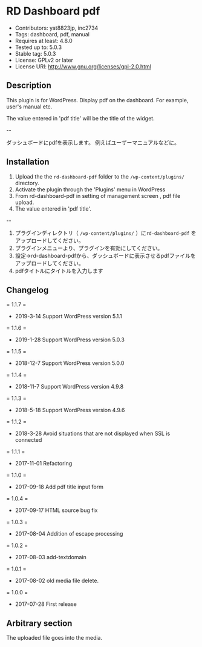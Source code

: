 # RD Dashboard pdf

- Contributors: yat8823jp, inc2734
- Tags: dashboard, pdf, manual
- Requires at least: 4.8.0
- Tested up to: 5.0.3
- Stable tag: 5.0.3
- License: GPLv2 or later
- License URI: http://www.gnu.org/licenses/gpl-2.0.html

## Description
This plugin is for WordPress.
Display pdf on the dashboard.
For example, user's manual etc.

The value entered in 'pdf title' will be the title of the widget.


--

ダッシュボードにpdfを表示します。
例えばユーザーマニュアルなどに。

## Installation

1. Upload the the `rd-dashboard-pdf` folder to the `/wp-content/plugins/` directory.
2. Activate the plugin through the 'Plugins' menu in WordPress
3. From rd-dashboard-pdf in setting of management screen , pdf file upload.
4. The value entered in 'pdf title'.

--

1. プラグインディレクトリ（ `/wp-content/plugins/` ）に`rd-dashboard-pdf` をアップロードしてください。
2. プラグインメニューより、プラグインを有効にしてください。
3. 設定→rd-dashboard-pdfから、ダッシュボードに表示させるpdfファイルをアップロードしてください。
4. pdfタイトルにタイトルを入力します

## Changelog

= 1.1.7 =
* 2019-3-14 Support WordPress version 5.1.1

= 1.1.6 =
* 2019-1-28 Support WordPress version 5.0.3

= 1.1.5 =
* 2018-12-7 Support WordPress version 5.0.0

= 1.1.4 =
* 2018-11-7 Support WordPress version 4.9.8

= 1.1.3 =
* 2018-5-18 Support WordPress version 4.9.6

= 1.1.2 =
* 2018-3-28 Avoid situations that are not displayed when SSL is connected

= 1.1.1 =
* 2017-11-01 Refactoring

= 1.1.0 =
* 2017-09-18 Add pdf title input form

= 1.0.4 =
* 2017-09-17 HTML source bug fix

= 1.0.3 =
* 2017-08-04 Addition of escape processing

= 1.0.2 =
* 2017-08-03 add-textdomain

= 1.0.1 =
* 2017-08-02 old media file delete.

= 1.0.0 =
* 2017-07-28 First release

## Arbitrary section

The uploaded file goes into the media.
